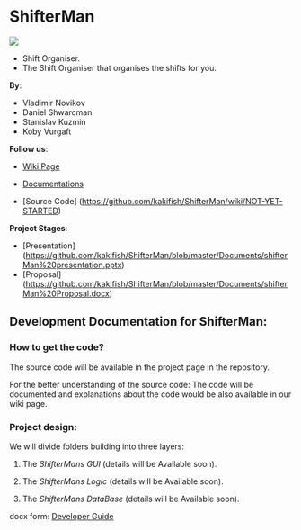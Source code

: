 ShifterMan
==========
<p style="image align: left"><img src="https://github.com/kakifish/ShifterMan/blob/master/Documents/shifterMan.jpg?raw=true"/></p>


* Shift Organiser.
* The Shift Organiser that organises the shifts for you.

__By__:
* Vladimir Novikov 
* Daniel Shwarcman   
* Stanislav Kuzmin
* Koby Vurgaft

__Follow us__:

-   [Wiki Page](https://github.com/kakifish/ShifterMan/wiki)

-   [Documentations](https://github.com/kakifish/ShifterMan/tree/master/Documents)

-   [Source Code] (https://github.com/kakifish/ShifterMan/wiki/NOT-YET-STARTED)

__Project Stages__:

* [Presentation] (https://github.com/kakifish/ShifterMan/blob/master/Documents/shifterMan%20presentation.pptx)
* [Proposal] (https://github.com/kakifish/ShifterMan/blob/master/Documents/shifterMan%20Proposal.docx)

## Development Documentation for ShifterMan:

### How to get the code?

The source code will be available in the project page in the repository.

For the better understanding of the source code:
The code will be documented and explanations about the code would be also available in our wiki page.

### Project design:
We will divide folders building into three layers:

1) The _ShifterMans GUI_ (details will be Available soon).  

2) The _ShifterMans Logic_ (details will be Available soon).

3) The _ShifterMans DataBase_ (details will be Available soon).

docx form: [Developer Guide](https://github.com/kakifish/ShifterMan/wiki/NOT-YET-STARTED)
